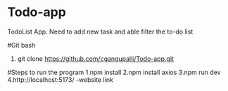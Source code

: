 # Todo-app
TodoList App. Need to add new task and able filter the to-do list

#Git bash
1. git clone https://github.com/cgangupalli/Todo-app.git

#Steps to run the program
1.npm install 
2.npm install axios
3.npm run dev
4.http://localhost:5173/ -website link

